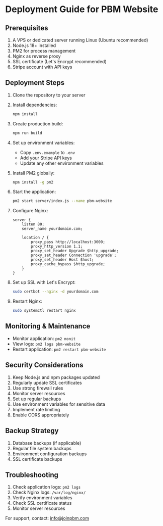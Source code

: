 # Deployment Guide for PBM Website

## Prerequisites

1. A VPS or dedicated server running Linux (Ubuntu recommended)
2. Node.js 18+ installed
3. PM2 for process management
4. Nginx as reverse proxy
5. SSL certificate (Let's Encrypt recommended)
6. Stripe account with API keys

## Deployment Steps

1. Clone the repository to your server
2. Install dependencies:
   ```bash
   npm install
   ```

3. Create production build:
   ```bash
   npm run build
   ```

4. Set up environment variables:
   - Copy `.env.example` to `.env`
   - Add your Stripe API keys
   - Update any other environment variables

5. Install PM2 globally:
   ```bash
   npm install -g pm2
   ```

6. Start the application:
   ```bash
   pm2 start server/index.js --name pbm-website
   ```

7. Configure Nginx:
   ```nginx
   server {
       listen 80;
       server_name yourdomain.com;
       
       location / {
           proxy_pass http://localhost:3000;
           proxy_http_version 1.1;
           proxy_set_header Upgrade $http_upgrade;
           proxy_set_header Connection 'upgrade';
           proxy_set_header Host $host;
           proxy_cache_bypass $http_upgrade;
       }
   }
   ```

8. Set up SSL with Let's Encrypt:
   ```bash
   sudo certbot --nginx -d yourdomain.com
   ```

9. Restart Nginx:
   ```bash
   sudo systemctl restart nginx
   ```

## Monitoring & Maintenance

- Monitor application: `pm2 monit`
- View logs: `pm2 logs pbm-website`
- Restart application: `pm2 restart pbm-website`

## Security Considerations

1. Keep Node.js and npm packages updated
2. Regularly update SSL certificates
3. Use strong firewall rules
4. Monitor server resources
5. Set up regular backups
6. Use environment variables for sensitive data
7. Implement rate limiting
8. Enable CORS appropriately

## Backup Strategy

1. Database backups (if applicable)
2. Regular file system backups
3. Environment configuration backups
4. SSL certificate backups

## Troubleshooting

1. Check application logs: `pm2 logs`
2. Check Nginx logs: `/var/log/nginx/`
3. Verify environment variables
4. Check SSL certificate status
5. Monitor server resources

For support, contact: info@joinpbm.com